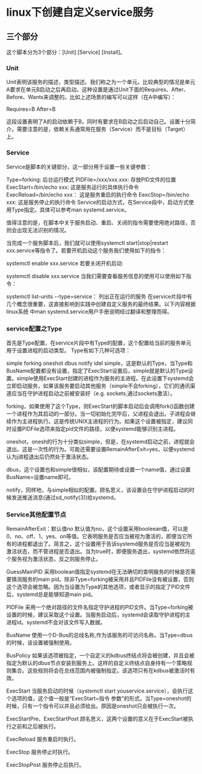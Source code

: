 # linux下创建自定义service服务

## 三个部分

这个脚本分为3个部分：[Unit] [Service] [Install]。

### Unit

Unit表明该服务的描述，类型描述。我们称之为一个单元。比较典型的情况是单元A要求在单元B启动之后再启动。这种设置是通过Unit下面的Requires、After、Before、Wants来调整的。比如上述场景的编写可以这样（在A中编写）：

Requires=B
After=B

这段设置表明了A的启动依赖于B，同时有要求在B启动之后启动自己。设置十分简介。需要注意的是，依赖关系通常用在服务（Service）而不是目标（Target）上。

### Service

Service是脚本的关键部分，这一部分用于设置一些关键参数：

Type=forking: 后台运行模式
PIDFile=/xxx/xxx.xxx: 存放PID文件的位置
ExecStart=/bin/echo xxx: 这是服务运行的具体执行命令
ExecReload=/bin/echo xxx： 这是服务重启的执行命令
EexcStop=/bin/echo xxx: 这是服务停止的执行命令
Service的启动方式，在Service段中，启动方式使用Type指定。具体可以参考man systemd.service。

值得注意的是，在脚本中关于服务启动、重启、关闭的指令需要使用绝对路径，否则会出现无法识别的情况。

当完成一个服务脚本后，我们就可以使用systemctl start|stop|restart xxx.service等指令了。若要开机启动这个服务我们使用如下的指令：

systemctl enable xxx.service
若要关闭开机启动:

systemctl disable xxx.service
当我们需要查看服务信息的使用可以使用如下指令：

systemctl list-units --type=service： 列出正在运行的服务
在service片段中有几个概念很重要，这直接影响到实践中创建自定义服务的最终结果。以下内容根据linux系统
中man systemd.service用户手册说明经过翻译和整理而得。

### service配置之Type

首先是Type配置，在service片段中有Type的配置，这个配置给当前的服务单元用于设置进程的启动类型。
Type有如下几种可选项：

simple
forking
oneshot
dbus
notify
idel
simple，这是默认的Type，当Type和BusName配置都没有设置，指定了ExecStart设置后，simple就是默认的Type设置。simple使用ExecStart创建的进程作为服务的主进程。在此设置下systemd会立即启动服务，如果该服务要启动其他服务（simple不会forking），它们的通讯渠道应当在守护进程启动之前被安装好（e.g. sockets,通过sockets激活）。

forking，如果使用了这个Type，则ExecStart的脚本启动后会调用fork()函数创建一个进程作为其启动的一部分。当一切初始化完毕后，父进程会退出。子进程会继续作为主进程执行。这是传统UNIX主进程的行为。如果这个设置被指定，建议同时设置PIDFile选项来指定pid文件的路径，以便systemd能够识别主进程。

oneshot，onesh的行为十分类似simple，但是，在systemd启动之前，进程就会退出。这是一次性的行为。可能还需要设置RemainAfterExit=yes，以便systemd认为j进程退出后仍然处于激活状态。

dbus，这个设置也和simple很相似，该配置期待或设置一个name值，通过设置BusName=设置name即可。

notify，同样地，与simple相似的配置。顾名思义，该设置会在守护进程启动的时候发送推送消息(通过sd_notify(3))给systemd。

### Service其他配置节点

RemainAfterExit：默认值no
默认值为no，这个设置采用booleean值，可以是0、no、off、1、yes、on等值。它表明服务是否应当被视为激活的，即便当它所有的进程都退出了。简言之，这个设置用于告诉systemd服务是否应当是被视为激活状态，而不管进程是否退出。当为true时，即便服务退出，systemd依然将这个服务视为激活状态，反之则服务停止。

GuessMainPID
采用boolean值指定systemd在无法确切的查明服务的时候是否需要猜测服务的main pid。除非Type=forking被采用并且PIDFile没有被设置，否则这个选项会被忽略。因为当设置为Type的其他选项，或者显示的指定了PID文件后，systemd总是能够知道main pid。

PIDFile
采用一个绝对路径的文件名指定守护进程的PID文件。当Type=forking被设置的时候，建议采取这个设置。当服务启动后，systemd会读取守护进程的主进程id。systemd不会对该文件写入数据。

BusName
使用一个D-Bus的总线名称,作为该服务的可访问名称。当Type=dbus的时候，该设置被强制使用。

BusPolicy
如果该选项被指定，一个自定义的kdbus终结点将会被创建，并且会被指定为默认的dbus节点安装到服务上。这样的自定义终结点自身持有一个策略规则集合。这些规则将会在总线范围内被强制指定。该选项只有在kdbus被激活时有效。

ExecStart
当服务启动的时候（systemctl start youservice.service），会执行这个选项的值，这个值一般是“ExecStart=指令 参数”的形式。当Type=oneshot的时候，只有一个指令可以并且必须给出。原因是oneshot只会被执行一次。

ExecStartPre、ExecStartPost
顾名思义，这两个设置的意义在于ExecStart被执行之前和之后被执行。

ExecReload
服务重启时执行。

ExecStop
服务停止时执行。

ExecStopPost
服务停止后执行。
